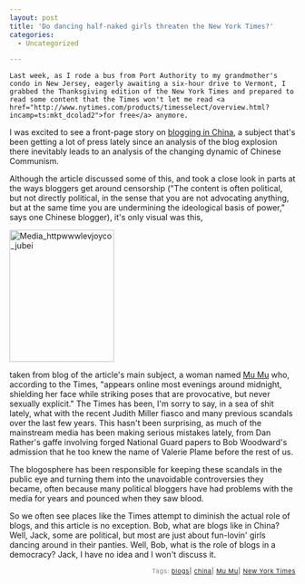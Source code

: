 ```yaml
---
layout: post
title: 'Do dancing half-naked girls threaten the New York Times?'
categories:
  - Uncategorized

---
```



    Last week, as I rode a bus from Port Authority to my grandmother's condo in New Jersey, eagerly awaiting a six-hour drive to Vermont, I grabbed the Thanksgiving edition of the New York Times and prepared to read some content that the Times won't let me read <a href="http://www.nytimes.com/products/timesselect/overview.html?incamp=ts:mkt_dcolad2">for free</a> anymore.

I was excited to see a front-page story on <a href="http://www.nytimes.com/2005/11/24/international/asia/24bloggers.html">blogging in China</a>, a subject that's been getting a lot of press lately since an analysis of the blog explosion there inevitably leads to an analysis of the changing dynamic of Chinese Communism.

Although the article discussed some of this, and took a close look in parts at the ways bloggers get around censorship ("The content is often political, but not directly political, in the sense that you are not advocating anything, but at the same time you are undermining the ideological basis of power," says one Chinese blogger), it's only visual was this,

<div class='p_embed p_image_embed'>
<img alt="Media_httpwwwlevjoyco_jubei" height="233" src="http://levjoydotcom3.files.wordpress.com/2005/11/media_httpwwwlevjoyco_jubei.jpg?w=184" width="184" />
</div>



taken from blog of the article's main subject, a woman named <a href="http://www.blogcn.com/user48/wunv6/blog/index.html">Mu Mu</a> who, according to the Times, "appears online most evenings around midnight, shielding her face while striking poses that are provocative, but never sexually explicit."
The Times has been, I'm sorry to say, in a sea of shit lately, what with the recent Judith Miller fiasco and many previous scandals over the last few years.  This hasn't been surprising, as much of the mainstream media has been making serious mistakes lately, from Dan Rather's gaffe involving forged National Guard papers to Bob Woodward's admission that he too knew the name of Valerie Plame before the rest of us.

The blogosphere has been responsible for keeping these scandals in the public eye and turning them into the unavoidable controversies they became, often because many political bloggers have had problems with the media for years and pounced when they saw blood.

So we often see places like the Times attempt to diminish the actual role of blogs, and this article is no exception.  Bob, what are blogs like in China?  Well, Jack, some are political, but most are just about fun-lovin' girls dancing around in their panties.  Well, Bob, what is the role of blogs in a democracy?  Jack, I have no idea and I won't discuss it.

<p style="text-align:right;font-size:11px;letter-spacing:.05em;color:#808979;">Tags: <a href="http://www.technorati.com/tag/blogs" rel="tag">blogs</a><strong>|</strong> <a href="http://www.technorati.com/tag/china" rel="tag">china</a><strong>|</strong> <a href="http://www.technorati.com/tag/Mu%20Mu" rel="tag">Mu Mu</a><strong>|</strong> <a href="http://www.technorati.com/tag/New%20York%20Times" rel="tag">New York Times</a></p>
  
